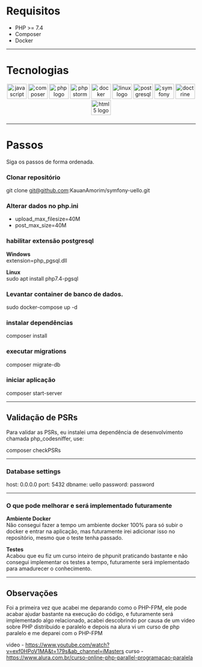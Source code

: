 # Requisitos
- PHP >= 7.4
- Composer
- Docker

---

# Tecnologias
<div align="center">
  <img src="https://cdn.jsdelivr.net/gh/devicons/devicon/icons/javascript/javascript-original.svg" height="40" width="52" alt="javascript logo"  />
  <img src="https://cdn.jsdelivr.net/gh/devicons/devicon/icons/composer/composer-original.svg" height="40" width="52" alt="composer logo"  />
  <img src="https://cdn.jsdelivr.net/gh/devicons/devicon/icons/php/php-original.svg" height="40" width="52" alt="php logo"  />
  <img src="https://cdn.jsdelivr.net/gh/devicons/devicon/icons/phpstorm/phpstorm-original.svg" height="40" width="52" alt="phpstorm logo"  />
  <img src="https://cdn.jsdelivr.net/gh/devicons/devicon/icons/docker/docker-original.svg" height="40" width="52" alt="docker logo"  />
  <img src="https://cdn.jsdelivr.net/gh/devicons/devicon/icons/linux/linux-original.svg" height="40" width="52" alt="linux logo"  />
  <img src="https://cdn.jsdelivr.net/gh/devicons/devicon/icons/postgresql/postgresql-original.svg" height="40" width="52" alt="postgresql logo"  />
  <img src="https://cdn.jsdelivr.net/gh/devicons/devicon/icons/symfony/symfony-original.svg" height="40" width="52" alt="symfony logo"  />
  <img src="https://cdn.jsdelivr.net/gh/devicons/devicon/icons/doctrine/doctrine-original.svg" height="40" width="52" alt="doctrine logo"  />
  <img src="https://cdn.jsdelivr.net/gh/devicons/devicon/icons/html5/html5-original.svg" height="40" width="52" alt="html5 logo"  />
</div>

###

---

# Passos
Siga os passos de forma ordenada.

### Clonar repositório
git clone git@github.com:KauanAmorim/symfony-uello.git

### Alterar dados no php.ini
- upload_max_filesize=40M
- post_max_size=40M 

### habilitar extensão postgresql  
**Windows**<br/>
extension=php_pgsql.dll

**Linux**<br/>
sudo apt install php7.4-pgsql

### Levantar container de banco de dados.
sudo docker-compose up -d

### instalar dependências
composer install

### executar migrations
composer migrate-db

### iniciar aplicação
composer start-server

---

## Validação de PSRs

Para validar as PSRs, eu instalei uma dependência de 
desenvolvimento chamada php_codesniffer, use:

composer checkPSRs

---

### Database settings

host: 0.0.0.0
port: 5432
dbname: uello
password: password

---

### O que pode melhorar e será implementado futuramente

**Ambiente Docker**<br/>
Não consegui fazer a tempo um ambiente docker 100% para só subir o 
docker e entrar na aplicação, mas futuramente irei adicionar isso no repositório, 
mesmo que o teste tenha passado.

**Testes**<br/>
Acabou que eu fiz um curso inteiro de phpunit praticando bastante e não consegui
implementar os testes a tempo, futuramente será implementado para amadurecer o conhecimento.

---

## Observações

Foi a primeira vez que acabei me deparando como o PHP-FPM, ele pode acabar ajudar bastante na execução do código, e futuramente será implementado algo relacionado,
acabei descobrindo por causa de um video sobre PHP distribuido e paralelo e depois na alura vi um curso de php paralelo e me deparei com o PHP-FPM

video - https://www.youtube.com/watch?v=exf0HPoV1MA&t=179s&ab_channel=iMasters
curso - https://www.alura.com.br/curso-online-php-parallel-programacao-paralela
